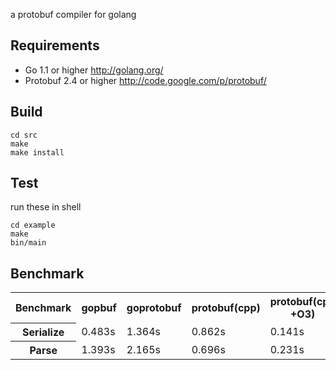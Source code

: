 a protobuf compiler for golang

## Requirements
* Go 1.1 or higher        http://golang.org/
* Protobuf 2.4 or higher  http://code.google.com/p/protobuf/

## Build
```
cd src
make
make install
```

## Test
run these in shell
```
cd example
make
bin/main
```

## Benchmark

<table>
    <tr>
        <th>Benchmark</th>
        <th>gopbuf</th>
        <th>goprotobuf</th>
        <th>protobuf(cpp)</th>
        <th>protobuf(cpp +O3)</th>
    </tr>
    <tr>
        <th>Serialize</th>
        <td>0.483s</td>
        <td>1.364s</td>
        <td>0.862s</td>
        <td>0.141s</td>
    </tr>
    <tr>
        <th>Parse</th>
        <td>1.393s</td>
        <td>2.165s</td>
        <td>0.696s</td>
        <td>0.231s</td>
    </tr> 
    
</table>
